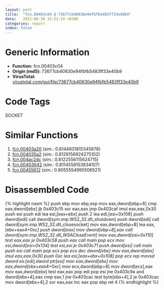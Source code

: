 ```yaml
---
layout: post
title:  "fcn.00403c04 @ 73677cb40830e94fbfb5483ff33e40b9"
date:   2021-08-30 15:52:19 +0300
categories: report
index: false
---
```


# Generic Information
- **Function:** fcn.00403c04
- **Origin (md5):** 73677cb40830e94fbfb5483ff33e40b9
- **VirusTotal:** [virustotal.com/gui/file/73677cb40830e94fbfb5483ff33e40b9][virustotal_ref]

# Code Tags
<span class="tag" id="SOCKET">SOCKET</span>


# Similar Functions

1. [fcn.00403a20][similar_1_ref] (sim.: 0.8144931815345676)
2. [fcn.004035a2][similar_2_ref] (sim.: 0.8129156924275102)
3. [fcn.004ac2dc][similar_3_ref] (sim.: 0.8122556115624715)
4. [fcn.00403642][similar_4_ref] (sim.: 0.8114558153834107)
5. [fcn.00455612][similar_5_ref] (sim.: 0.8055554995506521)


# Disassembled Code

{% highlight nasm %}
push ebp
mov ebp,esp
mov eax,dword[ebp+8]
cmp eax,dword[ebx]
jb 0x403c15
xor eax,eax
jmp 0x403caf
imul eax,eax,0x30
push esi
push edi
lea esi,[eax+ebx]
push 2
lea edi,[esi+0x108]
push dword[edi]
call dword[sym.imp.WS2_32.dll_shutdown]
push dword[edi]
call dword[sym.imp.WS2_32.dll_closesocket]
mov eax,dword[ebp+8]
lea eax,[ebx+eax*4+0xc]
push dword[eax]
mov dword[ebp+8],eax
call dword[sym.imp.WS2_32.dll_WSACloseEvent]
mov eax,dword[esi+0x110]
test eax,eax
je 0x403c58
push eax
call main
pop ecx
mov esi,dword[esi+0x134]
test esi,esi
je 0x403c71
push dword[esi]
call main
push esi
call main
pop ecx
pop ecx
dec dword[ebx]
mov eax,dword[ebx]
imul eax,eax,0x30
push 0xc
lea esi,[eax+ebx+0x108]
pop ecx
rep movsd dword es:[edi],dword ptr[esi]
mov eax,dword[ebx]
mov eax,dword[ebx+eax*4+0xc]
mov ecx,dword[ebp+8]
mov dword[ecx],eax
mov eax,dword[ebx]
test eax,eax
pop edi
pop esi
jne 0x403c9a
and dword[ebx+4],eax
cmp eax,1
jne 0x403cac
test byte[ebx+4],2
je 0x403cac
mov dword[ebx+4],2
xor eax,eax
inc eax
pop ebp
ret 4
{% endhighlight %}


[similar_1_ref]: /report/fcn.00403a20@4fe38de7c6c86a1bad209560fa052231
[similar_2_ref]: /report/fcn.004035a2@73677cb40830e94fbfb5483ff33e40b9
[similar_3_ref]: /report/fcn.004ac2dc@b3771987fba16f4fba07d1109ec72c76
[similar_4_ref]: /report/fcn.00403642@73677cb40830e94fbfb5483ff33e40b9
[similar_5_ref]: /report/fcn.00455612@be7fba7cc724acf4ae2900d99e0fc9c3
[virustotal_ref]: https://www.virustotal.com/gui/file/73677cb40830e94fbfb5483ff33e40b9